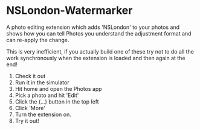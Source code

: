 NSLondon-Watermarker
====================

A photo editing extension which adds 'NSLondon' to your photos and shows how you can tell Photos you understand the adjustment format and can re-apply the change.

This is very inefficient, if you actually build one of these try not to do all the work synchronously when the extension is loaded and then again at the end!

1. Check it out
2. Run it in the simulator
3. Hit home and open the Photos app
4. Pick a photo and hit 'Edit'
5. Click the (...) button in the top left
6. Click 'More'
7. Turn the extension on.
8. Try it out!

